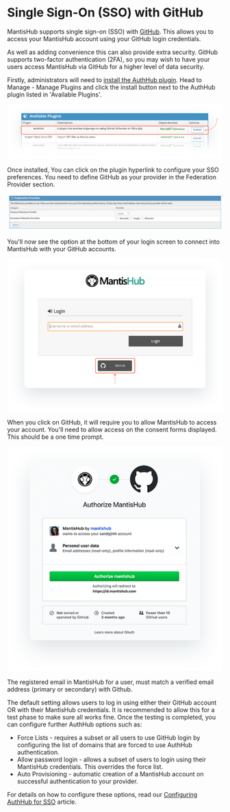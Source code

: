 # Single Sign-On (SSO) with GitHub

MantisHub supports single sign-on (SSO) with [GitHub](https://github.com/). This allows you to access your MantisHub account using your GitHub login credentials.  

As well as adding convenience this can also provide extra security. GitHub supports two-factor authentication (2FA), so you may wish to have your users access MantisHub via GitHub for a higher level of data security.

Firstly, administrators will need to [install the AuthHub plugin](/customizations/plugins). Head to Manage - Manage Plugins and click the install button next to the AuthHub plugin listed in 'Available Plugins'.

![](./images/github_1.png)

Once installed, You can click on the plugin hyperlink to configure your SSO preferences. You need to define GitHub as your provider in the Federation Provider section. 

![](./images/github_2.png)

You'll now see the option at the bottom of your login screen to connect into MantisHub with your GitHub accounts. 

![](./images/github_3.png)

When you click on GitHub, it will require you to allow MantisHub to access your account. You'll need to allow access on the consent forms displayed.  This should be a one time prompt.

![](./images/github_4.png)

The registered email in MantisHub for a user, must match a verified email address (primary or secondary) with Github.


The default setting allows users to log in using either their GitHub account OR with their MantisHub credentials.  It is recommended to allow this for a test phase to make sure all works fine.  Once the testing is completed, you can configure further AuthHub options such as:

- Force Lists - requires a subset or all users to use GitHub login by configuring the list of domains that are forced to use AuthHub authentication.
- Allow password login - allows a subset of users to login using their MantisHub credentials. This overrides the force list.
- Auto Provisioning - automatic creation of a MantisHub account on successful authentication to your provider. 

For details on how to configure these options, read our [Configuring AuthHub for SSO](/plug_ins/config_authhub) article.